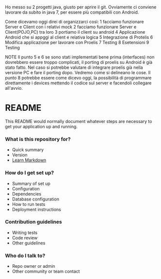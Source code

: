 Ho messo su 2 progetti java, giusto per aprire il git.
Ovviamente ci conviene lavorare da subito in java 7, per essere più compatibili con Android.

Come dicevamo oggi direi di organizzarci così:
1 facciamo funzionare Server e Client con i relativi mock
2 facciamo funzionare Server e Client(POJO,PC) tra loro
3 portiamo il client su android
4 Applicazione Android che si appggi al client e relativa logica
5 Integrazione di Protelis 
6 Modifica applicazione per lavorare con Proelis
7 Testing 
8 Esetensioni 
9 Testing

NOTE
Il punto 5 e 6 se sono stati implementati bene prima (interfaces) non dovrebbero essere troppo complicati, il porting di proelis su Android è già stato fatto.
Nel caso si potrebbe valutare di integrare proelis già nella versione PC e fare il porting dopo. Vedremo come si delineano le cose.
Il punto 8 potrebbe essere come dicevo oggi, la possibilità di programmare direttamente i devices mettendo il codice sul server e facendoli collegare all'avvio.



# README #

This README would normally document whatever steps are necessary to get your application up and running.

### What is this repository for? ###

* Quick summary
* Version
* [Learn Markdown](https://bitbucket.org/tutorials/markdowndemo)

### How do I get set up? ###

* Summary of set up
* Configuration
* Dependencies
* Database configuration
* How to run tests
* Deployment instructions

### Contribution guidelines ###

* Writing tests
* Code review
* Other guidelines

### Who do I talk to? ###

* Repo owner or admin
* Other community or team contact